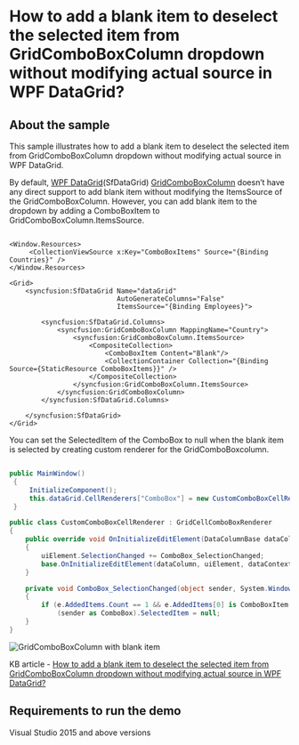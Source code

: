 # How to add a blank item to deselect the selected item from GridComboBoxColumn dropdown without modifying actual source in WPF DataGrid?

## About the sample

This sample illustrates how to add a blank item to deselect the selected item from GridComboBoxColumn dropdown without modifying actual source in WPF DataGrid.

By default, [WPF DataGrid](https://www.syncfusion.com/wpf-ui-controls/datagrid)(SfDataGrid) [GridComboBoxColumn](https://help.syncfusion.com/cr/wpf/Syncfusion.UI.Xaml.Grid.GridComboBoxColumn.html) doesn’t have any direct support to add blank item without modifying the ItemsSource of the GridComboBoxColumn. However, you can add blank item to the dropdown by adding a ComboBoxItem to GridComboBoxColumn.ItemsSource. 

```Xaml

<Window.Resources>
     <CollectionViewSource x:Key="ComboBoxItems" Source="{Binding Countries}" />
</Window.Resources>

<Grid>
    <syncfusion:SfDataGrid Name="dataGrid"
                           AutoGenerateColumns="False"
                           ItemsSource="{Binding Employees}">

        <syncfusion:SfDataGrid.Columns>
            <syncfusion:GridComboBoxColumn MappingName="Country">
                <syncfusion:GridComboBoxColumn.ItemsSource>
                    <CompositeCollection>
                        <ComboBoxItem Content="Blank"/>
                        <CollectionContainer Collection="{Binding Source={StaticResource ComboBoxItems}}" />
                    </CompositeCollection>
                </syncfusion:GridComboBoxColumn.ItemsSource>
            </syncfusion:GridComboBoxColumn>
        </syncfusion:SfDataGrid.Columns>

    </syncfusion:SfDataGrid>
</Grid>

```

You can set the SelectedItem of the ComboBox to null when the blank item is selected by creating custom renderer for the GridComboBoxcolumn.

``` c#

public MainWindow()
 {
     InitializeComponent();
     this.dataGrid.CellRenderers["ComboBox"] = new CustomComboBoxCellRenderer();
 }

public class CustomComboBoxCellRenderer : GridCellComboBoxRenderer
{
    public override void OnInitializeEditElement(DataColumnBase dataColumn, ComboBox uiElement, object dataContext)
    {
        uiElement.SelectionChanged += ComboBox_SelectionChanged;
        base.OnInitializeEditElement(dataColumn, uiElement, dataContext);
    }

    private void ComboBox_SelectionChanged(object sender, System.Windows.Controls.SelectionChangedEventArgs e)
    {
        if (e.AddedItems.Count == 1 && e.AddedItems[0] is ComboBoxItem && (e.AddedItems[0] as ComboBoxItem).Content.ToString() == "Blank")
            (sender as ComboBox).SelectedItem = null;
    }
}

```

![GridComboBoxColumn with blank item](ComboBox_BlankItem.png)

KB article - [How to add a blank item to deselect the selected item from GridComboBoxColumn dropdown without modifying actual source in WPF DataGrid?](https://www.syncfusion.com/kb/12382/how-to-add-a-blank-item-to-deselect-the-selected-item-from-gridcomboboxcolumn-dropdown)

## Requirements to run the demo
Visual Studio 2015 and above versions



